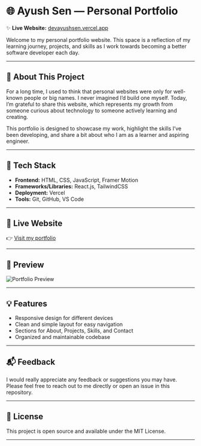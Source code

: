 # 🌐 Ayush Sen — Personal Portfolio

✨ **Live Website:** [devayushsen.vercel.app](https://devayushsen.vercel.app)

Welcome to my personal portfolio website. This space is a reflection of my learning journey, projects, and skills as I work towards becoming a better software developer each day.

---

## 📖 About This Project

For a long time, I used to think that personal websites were only for well-known people or big names. I never imagined I’d build one myself. Today, I’m grateful to share this website, which represents my growth from someone curious about technology to someone actively learning and creating.

This portfolio is designed to showcase my work, highlight the skills I’ve been developing, and share a bit about who I am as a learner and aspiring engineer.

---

## 🚀 Tech Stack

- **Frontend:** HTML, CSS, JavaScript, Framer Motion
- **Frameworks/Libraries:** React.js, TailwindCSS
- **Deployment:** Vercel
- **Tools:** Git, GitHub, VS Code

---

## 🔗 Live Website

👉 [Visit my portfolio](https://devayushsen.vercel.app)

---

## 📸 Preview

![Portfolio Preview](./screenshot.png) <!-- Replace with actual path if you add a screenshot -->

---

## 💡 Features

- Responsive design for different devices  
- Clean and simple layout for easy navigation  
- Sections for About, Projects, Skills, and Contact  
- Organized and maintainable codebase

---

## 📬 Feedback

I would really appreciate any feedback or suggestions you may have. Please feel free to reach out to me directly or open an issue in this repository.

---

## 📄 License

This project is open source and available under the MIT License.

---
